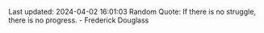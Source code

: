 Last updated: 2024-04-02 16:01:03
Random Quote: If there is no struggle, there is no progress. - Frederick Douglass